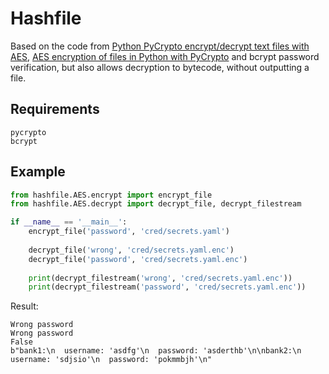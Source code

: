 # Hashfile

Based on the code from [Python PyCrypto encrypt/decrypt text files with AES](https://stackoverflow.com/a/20868265/9023855), [AES encryption of files in Python with PyCrypto](https://eli.thegreenplace.net/2010/06/25/aes-encryption-of-files-in-python-with-pycrypto/) and bcrypt password verification, but also allows decryption to bytecode, without outputting a file.

## Requirements

```
pycrypto
bcrypt
```

## Example

```python
from hashfile.AES.encrypt import encrypt_file
from hashfile.AES.decrypt import decrypt_file, decrypt_filestream

if __name__ == '__main__':
    encrypt_file('password', 'cred/secrets.yaml')
    
    decrypt_file('wrong', 'cred/secrets.yaml.enc')
    decrypt_file('password', 'cred/secrets.yaml.enc')
    
    print(decrypt_filestream('wrong', 'cred/secrets.yaml.enc'))
    print(decrypt_filestream('password', 'cred/secrets.yaml.enc'))
```
Result:

```
Wrong password
Wrong password
False
b"bank1:\n  username: 'asdfg'\n  password: 'asderthb'\n\nbank2:\n  username: 'sdjsio'\n  password: 'pokmmbjh'\n"
```
